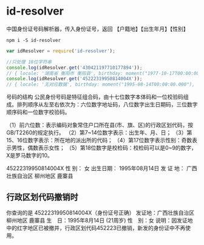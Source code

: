 # id-resolver

中国身份证号码解析器，传入身份证号，返回 【户籍地】【出生年月】【性别】

```shell
npm i -S id-resolver
```

```javascript
var idResolver = require('id-resolver');

//只处理 18位字符串
console.log(idResolver.get('430421197710177894'));
// { locale: '湖南省 衡阳市 衡阳县', birthday: moment("1977-10-17T00:00:00.000"), sex: '男' }
console.log(idResolver.get('45222319950814004X'));
// { locale: '无对应数据', birthday: moment("1995-08-14T00:00:00.000"), sex: '女' }
```

号码的结构
公民身份号码是特征组合码，由十七位数字本体码和一位校验码组成。排列顺序从左至右依次为：六位数字地址码，八位数字出生日期码，三位数字顺序码和一位数字校验码。

（1）前六位数：表示编码对象常住户口所在县(市、旗、区)的行政区划代码，按GB/T2260的规定执行。
（2）第7~14位数字表示：出生年、月、日；
（3）第15、16位数字表示：所在地的派出所的代码；
（4）第17位数字表示性别：奇数表示男性，偶数表示女性；
（5）第18位数字是校检码：校检码可以是0~9的数字，X是罗马数字的10。

45222319950814004X
性    别： 女
出生日期： 1995年08月14日
发 证 地： 广西壮族自治区 柳州地区 鹿寨县

## 行政区划代码撤销时

你查询的是 45222319950814004X（身份证号正确）
发证地：广西壮族自治区 柳州地区 鹿寨县
生　日：1995年8月14日 (21周岁)
性　别：女
说明：因发证地中的红字地区已被撤并，行政区划代码452223已撤销，新发的身份证中不再使用。
